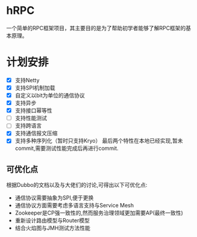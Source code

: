 # hRPC
一个简单的RPC框架项目，其主要目的是为了帮助初学者能够了解RPC框架的基本原理。

# 计划安排

- [x] 支持Netty
- [x] 支持SPI机制加载
- [x] 自定义以bit为单位的通信协议
- [x] 支持异步 
- [x] 支持接口幂等性
- [ ] 支持性能测试
- [ ] 支持跨语言
- [x] 支持通信报文压缩
- [x] 支持多种序列化（暂时只支持Kryo）
最后两个特性在本地已经实现,暂未commit,需要测试性能完成后再进行commit.

## 可优化点
根据Dubbo的文档以及与大佬们的讨论,可得出以下可优化点:
- 通信协议需要抽象为SPI,便于更换
- 通信协议方面需要考虑多语言支持与Service Mesh
- Zookeeper是CP强一致性的,然而服务治理领域更加需要AP(最终一致性)
- 重新设计路由模型与Router模型
- 结合火焰图与JMH测试方法性能
